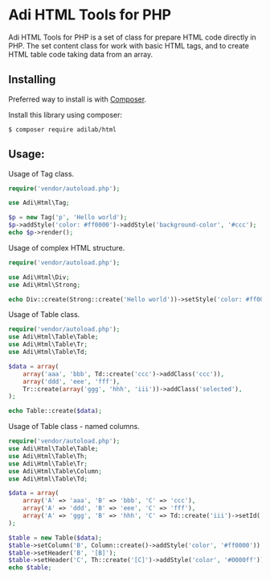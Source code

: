 Adi HTML Tools for PHP
========================

Adi HTML Tools for PHP is a set of class for prepare HTML code directly in PHP. The set content class for work with basic HTML tags, and to create HTML table code taking data from an array.

Installing
----------

Preferred way to install is with [Composer](https://getcomposer.org/).

Install this library using composer:

```console
$ composer require adilab/html
```

Usage:
-------------
Usage of Tag class.
```php
require('vendor/autoload.php');

use Adi\Html\Tag;

$p = new Tag('p', 'Hello world');
$p->addStyle('color: #ff0000')->addStyle('background-color', '#ccc');
echo $p->render();
```
Usage of complex HTML structure.

```php
require('vendor/autoload.php');

use Adi\Html\Div;
use Adi\Html\Strong;

echo Div::create(Strong::create('Hello world'))->setStyle('color: #ff0000');
```
Usage of Table class.
```php
require('vendor/autoload.php');
use Adi\Html\Table\Table;
use Adi\Html\Table\Tr;
use Adi\Html\Table\Td;

$data = array(
    array('aaa', 'bbb', Td::create('ccc')->addClass('ccc')),
    array('ddd', 'eee', 'fff'),
    Tr::create(array('ggg', 'hhh', 'iii'))->addClass('selected'),
);

echo Table::create($data);
```

Usage of Table class - named columns.
```php
require('vendor/autoload.php');
use Adi\Html\Table\Table;
use Adi\Html\Table\Th;
use Adi\Html\Table\Tr;
use Adi\Html\Table\Column;
use Adi\Html\Table\Td;

$data = array(
    array('A' => 'aaa', 'B' => 'bbb', 'C' => 'ccc'),
    array('A' => 'ddd', 'B' => 'eee', 'C' => 'fff'),
    array('A' => 'ggg', 'B' => 'hhh', 'C' => Td::create('iii')->setId('i')),
);

$table = new Table($data);
$table->setColumn('B', Column::create()->addStyle('color', '#ff0000'));
$table->setHeader('B', '[B]');
$table->setHeader('C', Th::create('[C]')->addStyle('color', '#0000ff'));
echo $table;
```